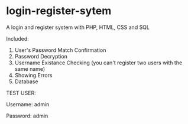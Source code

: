 # login-register-sytem
A login and register system with PHP, HTML, CSS and SQL

Included:
  1. User's Password Match Confirmation
  2. Password Decryption
  3. Username Existance Checking (you can't register two users with the same name)
  4. Showing Errors
  5. Database


TEST USER: 

  Username: admin

  Password: admin
  
